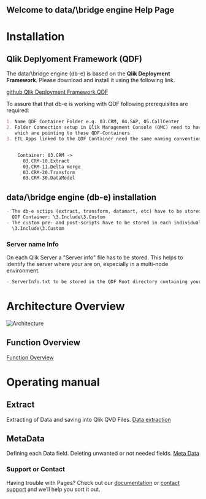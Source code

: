 ## Welcome to data/\bridge engine Help Page

# Installation
## Qlik Deplyoment Framework (QDF)

The data/\bridge engine (db-e) is based on the **Qlik Deployment Framework**.
Please download and install it using the following link.

[github Qlik Deployment Framework QDF](https://github.com/databridge-engine/Qlik-Deployment-Framework)

To assure that that db-e is working with QDF following prerequisites are required:
```markdown  
1. Name QDF Container Folder e.g. 03.CRM, 04.SAP, 05.CallCenter
2. Folder Connection setup in Qlik Management Console (QMC) need to have the same Name 
   which are pointing to these QDF-Containers
3. ETL Apps linked to the QDF Container need the same naming convention:


    Container: 03.CRM ->
      03.CRM-10.Extract
      03.CRM-11.Delta merge
      03.CRM-20.Transform
      03.CRM-30.DataModel
```
## data/\bridge engine (db-e) installation

```markdown  
- The db-e sctips (extract, transform, datamart, etc) have to be stored in the subfolder of share 
  QDF Container: \3.Include\3.Custom
- The custom pre- and post-scripts have to be stored in each individual QDF Container under 
  \3.Include\3.Custom
```
### Server name Info

On each Qlik Server a "Server info" file has to be stored.
This helps to identify the server where your are on, especially in a multi-node environment.

```markdown  
- ServerInfo.txt to be stored in the QDF Root directory containing your Server Name
```

# Architecture Overview

![Architecture](https://static.wixstatic.com/media/7f8a94_03b739549332404b977200f89f0fe573~mv2.png/v1/fill/w_955,h_550,al_c,q_85/7f8a94_03b739549332404b977200f89f0fe573~mv2.webp)

## Function Overview ##
[Function Overview](/function-overview.md)

# Operating manual #
## Extract ##
Extracting of Data and saving into Qlik QVD Files.
[Data extraction](/extract.md)

## MetaData ##
Defining each Data field. Deleting unwanted or not needed fields.
[Meta Data](/metadata.md)

### Support or Contact

Having trouble with Pages? Check out our [documentation](https://help.github.com/categories/github-pages-basics/) or [contact support](https://github.com/contact) and we’ll help you sort it out.
